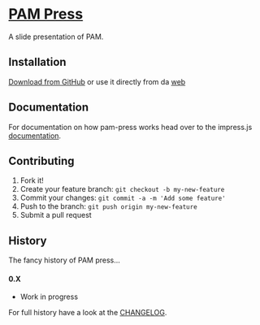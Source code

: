 # [PAM Press](https://mrgreentech.github.io/pam-press/)

A slide presentation of PAM.


## Installation

[Download from GitHub](https://github.com/mrgreentech/pam-press) or use it directly from da [web](https://mrgreentech.github.io/pam-press/)


## Documentation

For documentation on how pam-press works head over to the impress.js [documentation](https://github.com/impress/impress.js/blob/master/DOCUMENTATION.md).


## Contributing

1. Fork it!
2. Create your feature branch: `git checkout -b my-new-feature`
3. Commit your changes: `git commit -a -m 'Add some feature'`
4. Push to the branch: `git push origin my-new-feature`
5. Submit a pull request


## History
The fancy history of PAM press...

#### 0.X
* Work in progress

For full history have a look at the [CHANGELOG](https://github.com/mrgreentech/pam-press/blob/master/CHANGELOG.md).
